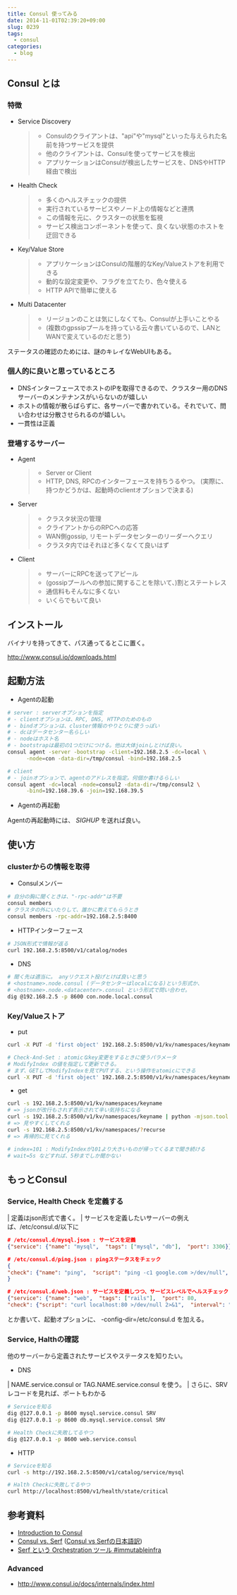 ```yaml
---
title: Consul 使ってみる
date: 2014-11-01T02:39:20+09:00
slug: 0239
tags:
  - consul
categories:
  - blog
---
```



## Consul とは

### 特徴

-   Service Discovery

    > -   Consulのクライアントは、\"api\"や\"mysql\"といった与えられた名前を持つサービスを提供
    > -   他のクライアントは、Consulを使ってサービスを検出
    > -   アプリケーションはConsulが検出したサービスを、DNSやHTTP経由で検出

-   Health Check

    > -   多くのヘルスチェックの提供
    > -   実行されているサービスやノード上の情報などと連携
    > -   この情報を元に、クラスターの状態を監視
    > -   サービス検出コンポーネントを使って、良くない状態のホストを迂回できる

-   Key/Value Store

    > -   アプリケーションはConsulの階層的なKey/Valueストアを利用できる
    > -   動的な設定変更や、フラグを立てたり、色々使える
    > -   HTTP APIで簡単に使える

-   Multi Datacenter

    > -   リージョンのことは気にしなくても、Consulが上手いことやる
    > -   (複数のgpssipプールを持っている云々書いているので、LANとWANで変えているのだと思う)

ステータスの確認のためには、謎のキレイなWebUIもある。

### 個人的に良いと思っているところ

-   DNSインターフェースでホストのIPを取得できるので、クラスター用のDNSサーバーのメンテナンスがいらないのが嬉しい
-   ホストの情報が散らばらずに、各サーバーで書かれている。それでいて、問い合わせは分散させられるのが嬉しい。
-   一貫性は正義

### 登場するサーバー

-   Agent

    > -   Server or Client
    > -   HTTP, DNS, RPCのインターフェースを持ちうるやつ。
    >     (実際に、持つかどうかは、起動時のclientオプションで決まる)

-   Server

    > -   クラスタ状況の管理
    > -   クライアントからのRPCへの応答
    > -   WAN側gossip, リモートデータセンターのリーダーへクエリ
    > -   クラスタ内ではそれほど多くなくて良いはず

-   Client

    > -   サーバーにRPCを送ってアピール
    > -   (gossipプールへの参加に関することを除いて、)割とステートレス
    > -   通信料もそんなに多くない
    > -   いくらでもいて良い

## インストール

バイナリを持ってきて、パス通ってるとこに置く。

<http://www.consul.io/downloads.html>

## 起動方法

-   Agentの起動

``` sh
# server : serverオプションを指定
# - clientオプションは、RPC, DNS, HTTPのためのもの
# - bindオプションは、cluster情報のやりとりに使うっぽい
# - dcはデータセンター名らしい
# - nodeはホスト名
# - bootstrapは最初の1つだけにつける。他は大体joinしとけば良い。
consul agent -server -bootstrap -client=192.168.2.5 -dc=local \
      -node=con -data-dir=/tmp/consul -bind=192.168.2.5 

# client
# - joinオプションで、agentのアドレスを指定。何個か書けるらしい
consul agent -dc=local -node=consul2 -data-dir=/tmp/consul2 \
      -bind=192.168.39.6 -join=192.168.39.5
```

-   Agentの再起動

Agentの再起動時には、 *SIGHUP* を送れば良い。

## 使い方

### clusterからの情報を取得

-   Consulメンバー

``` sh
# 自分の胸に聞くときは、"-rpc-addr"は不要
consul members
# クラスタの外にいたりして、誰かに教えてもらうとき
consul members -rpc-addr=192.168.2.5:8400
```

-   HTTPインターフェース

``` sh
# JSON形式で情報が返る
curl 192.168.2.5:8500/v1/catalog/nodes
```

-   DNS

``` sh
# 聞く先は適当に。 anyリクエスト投げとけば良いと思う
# <hostname>.node.consul (データセンターはlocalになる)という形式か、
# <hostname>.node.<datacenter>.consul という形式で問い合わせ。
dig @192.168.2.5 -p 8600 con.node.local.consul
```

### Key/Valueストア

-   put

``` sh
curl -X PUT -d 'first object' 192.168.2.5:8500/v1/kv/namespaces/keyname

# Check-And-Set : atomicなkey変更をするときに使うパラメータ
# ModifyIndex の値を指定して更新できる。
# まず、GETしてModifyIndexを見てPUTする、という操作をatomicにできる
curl -X PUT -d 'first object' 192.168.2.5:8500/v1/kv/namespaces/keyname?cas=97
```

-   get

``` sh
curl -s 192.168.2.5:8500/v1/kv/namespaces/keyname
# => jsonが改行もされず表示されて辛い気持ちになる
curl -s 192.168.2.5:8500/v1/kv/namespaces/keyname | python -mjson.tool
# => 見やすくしてくれる
curl -s 192.168.2.5:8500/v1/kv/namespaces/?recurse
# => 再帰的に見てくれる

# index=101 : ModifyIndexが101より大きいものが帰ってくるまで聞き続ける
# wait=5s などすれば、5秒までしか聞かない
```

## もっとConsul

### Service, Health Check を定義する

| 定義はjson形式で書く。
| サービスを定義したいサーバーの例えば、/etc/consul.d/以下に

``` json
# /etc/consul.d/mysql.json : サービスを定義
{"service": {"name": "mysql",  "tags": ["mysql", "db"],  "port": 3306}}

# /etc/consul.d/ping.json : pingステータスをチェック
{
"check": {"name": "ping",  "script": "ping -c1 google.com >/dev/null",  "interval": "30s"}
}

# /etc/consul.d/web.json : サービスを定義しつつ、サービスレベルでヘルスチェック
{"service": {"name": "web",  "tags": ["rails"],  "port": 80, 
"check": {"script": "curl localhost:80 >/dev/null 2>&1",  "interval": "30s"}}}
```

とか書いて、起動オプションに、 -config-dir=/etc/consul.d を加える。

### Service, Halthの確認

他のサーバーから定義されたサービスやステータスを知りたい。

-   DNS

| NAME.service.consul or TAG.NAME.service.consul を使う。
| さらに、SRVレコードを見れば、ポートもわかる

``` sh
# Serviceを知る
dig @127.0.0.1 -p 8600 mysql.service.consul SRV
dig @127.0.0.1 -p 8600 db.mysql.service.consul SRV

# Health Checkに失敗してるやつ
dig @127.0.0.1 -p 8600 web.service.consul
```

-   HTTP

``` sh
# Serviceを知る
curl -s http://192.168.2.5:8500/v1/catalog/service/mysql

# Halth Checkに失敗してるやつ
curl http://localhost:8500/v1/health/state/critical
```

## 参考資料

-   [Introduction to Consul](http://www.consul.io/intro/index.html)
-   [Consul vs. Serf](http://www.consul.io/intro/vs/serf.html) ([Consul
    vs
    Serfの日本語訳](http://pocketstudio.jp/log3/2014/04/19/translation_consul_related_documents/))
-   [Serf という Orchestration ツール
    #immutableinfra](http://www.slideshare.net/sonots/serf-iiconf-20140325)

### Advanced

-   <http://www.consul.io/docs/internals/index.html>
